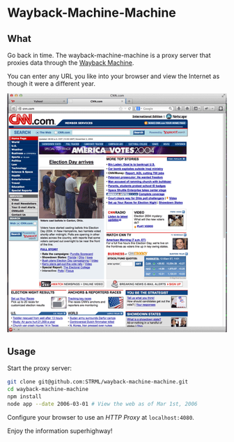 Wayback-Machine-Machine
=======================

What
----

Go back in time. The wayback-machine-machine is a proxy server that proxies data through
the [Wayback Machine](https://archive.org/help/wayback_api.php). 

You can enter any URL you like into your browser and view the Internet
as though it were a different year.

![cnn.png](cnn.png)

Usage
-----

Start the proxy server:

```bash
git clone git@github.com:STRML/wayback-machine-machine.git
cd wayback-machine-machine
npm install
node app --date 2006-03-01 # View the web as of Mar 1st, 2006
``` 

Configure your browser to use an *HTTP Proxy* at `localhost:4080`.

Enjoy the information superhighway!
